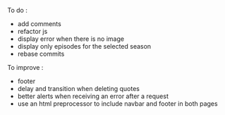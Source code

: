 To do :
- add comments
- refactor js
- display error when there is no image
- display only episodes for the selected season
- rebase commits 


To improve :
- footer
- delay and transition when deleting quotes
- better alerts when receiving an error after a request
- use an html preprocessor to include navbar and footer in both pages
